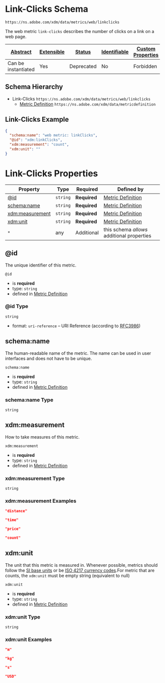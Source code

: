 
# Link-Clicks Schema

```
https://ns.adobe.com/xdm/data/metrics/web/linkclicks
```

The web metric `link-clicks` describes the number of clicks on a link on a web page.

| [Abstract](../../../abstract.md) | [Extensible](../../../extensions.md) | [Status](../../../status.md) | [Identifiable](../../../id.md) | [Custom Properties](../../../extensions.md) | [Additional Properties](../../../extensions.md) | Defined In |
|----------------------------------|--------------------------------------|------------------------------|--------------------------------|---------------------------------------------|-------------------------------------------------|------------|
| Can be instantiated | Yes | Deprecated | No | Forbidden | Permitted | [datatypes/deprecated/linkclicks.schema.json](datatypes/deprecated/linkclicks.schema.json) |
## Schema Hierarchy

* Link-Clicks `https://ns.adobe.com/xdm/data/metrics/web/linkclicks`
  * [Metric Definition](../data/metricdefinition.schema.md) `https://ns.adobe.com/xdm/data/metricdefinition`


## Link-Clicks Example
```json
{
  "schema:name": "web metric: linkClicks",
  "@id": "xdm:linkClicks",
  "xdm:measurement": "count",
  "xdm:unit": ""
}
```

# Link-Clicks Properties

| Property | Type | Required | Defined by |
|----------|------|----------|------------|
| [@id](#id) | `string` | **Required** | [Metric Definition](../data/metricdefinition.schema.md#id) |
| [schema:name](#schemaname) | `string` | **Required** | [Metric Definition](../data/metricdefinition.schema.md#schemaname) |
| [xdm:measurement](#xdmmeasurement) | `string` | **Required** | [Metric Definition](../data/metricdefinition.schema.md#xdmmeasurement) |
| [xdm:unit](#xdmunit) | `string` | **Required** | [Metric Definition](../data/metricdefinition.schema.md#xdmunit) |
| `*` | any | Additional | this schema *allows* additional properties |

## @id

The unique identifier of this metric.

`@id`
* is **required**
* type: `string`
* defined in [Metric Definition](../data/metricdefinition.schema.md#id)

### @id Type


`string`
* format: `uri-reference` – URI Reference (according to [RFC3986](https://tools.ietf.org/html/rfc3986))






## schema:name

The human-readable name of the metric. The name can be used in user interfaces and does not have to be unique.

`schema:name`
* is **required**
* type: `string`
* defined in [Metric Definition](../data/metricdefinition.schema.md#schemaname)

### schema:name Type


`string`






## xdm:measurement

How to take measures of this metric.

`xdm:measurement`
* is **required**
* type: `string`
* defined in [Metric Definition](../data/metricdefinition.schema.md#xdmmeasurement)

### xdm:measurement Type


`string`





### xdm:measurement Examples

```json
"distance"
```

```json
"time"
```

```json
"price"
```

```json
"count"
```



## xdm:unit

The unit that this metric is measured in. Whenever possible, metrics should follow the [SI base units](https://www.bipm.org/en/measurement-units/) or be [ISO 4217 currency codes](https://www.iso.org/iso-4217-currency-codes.html).For metric that are counts, the `xdm:unit` must be empty string (equivalent to null)

`xdm:unit`
* is **required**
* type: `string`
* defined in [Metric Definition](../data/metricdefinition.schema.md#xdmunit)

### xdm:unit Type


`string`





### xdm:unit Examples

```json
"m"
```

```json
"kg"
```

```json
"s"
```

```json
"USD"
```


